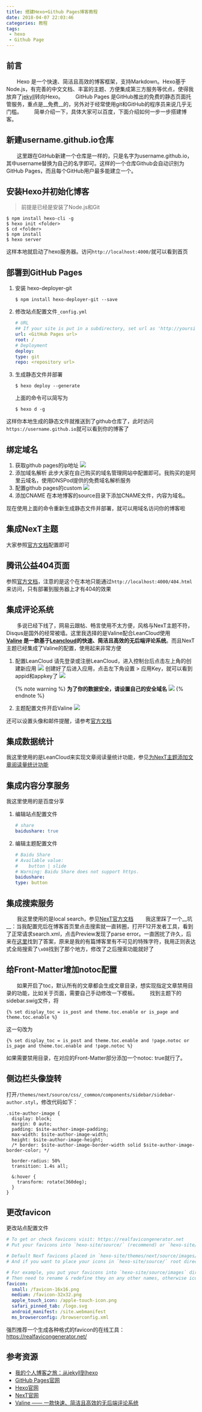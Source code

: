 ```yaml
---
title: 搭建Hexo+Github Pages博客教程
date: 2018-04-07 22:03:46
categories: 教程
tags:
 - hexo
 - Github Page
---
```

## 前言
&emsp;&emsp;Hexo 是一个快速、简洁且高效的博客框架，支持Markdown。Hexo基于Node.js，有完善的中文文档、丰富的主题、方便集成第三方服务等优点，使得我放弃了[jekyll](http://jekyllcn.com/)转向Hexo。
&emsp;&emsp;GitHub Pages 是GitHub推出的免费的静态页面托管服务，重点是__免费__的，另外对于经常使用git和GitHub的程序员来说几乎无门槛。
&emsp;&emsp;简单介绍一下，具体大家可以百度，下面介绍如何一步一步搭建博客。
<!-- more -->
## 新建username.github.io仓库
&emsp;&emsp;这里跟在GitHub新建一个仓库是一样的，只是名字为username.github.io，其中username替换为自己的名字即可。这样的一个仓库Github会自动识别为GitHub Pages，而且每个GitHub用户最多能建立一个。

## 安装Hexo并初始化博客
> 前提是已经是安装了Node.js和Git

```
$ npm install hexo-cli -g
$ hexo init <folder>
$ cd <folder>
$ npm install
$ hexo server
```

这样本地就启动了hexo服务器。访问`http://localhost:4000/`就可以看到首页

## 部署到GitHub Pages
1. 安装 hexo-deployer-git

    ```
    $ npm install hexo-deployer-git --save
    ```

2. 修改站点配置文件`_config.yml`

    ``` yml
    # URL
    ## If your site is put in a subdirectory, set url as 'http://yoursite.com/child' and root as '/child/'
    url: <GitHub Pages url>
    root: /
    # Deployment
    deploy:
    type: git
    repo: <repository url>
    ```

3. 生成静态文件并部署

    ```
    $ hexo deploy --generate
    ```

    上面的命令可以简写为

    ```
    $ hexo d -g
    ```

这样你本地生成的静态文件就推送到了github仓库了，此时访问`https://username.github.io`就可以看到你的博客了

## 绑定域名
1. 获取github pages的ip地址
![](http://p6ure4q2q.bkt.clouddn.com/20180408141644.png)
1. 添加域名解析
此步大家在自己购买的域名管理网站中配置即可。我购买的是阿里云域名，使用DNSPod提供的免费域名解析服务
2. 配置github pages的custom 
![](http://p6ure4q2q.bkt.clouddn.com/20180408142529.png)
3. 添加CNAME
在本地博客的source目录下添加CNAME文件，内容为域名。

现在使用上面的命令重新生成静态文件并部署，就可以用域名访问你的博客啦

## 集成NexT主题
大家参照[官方文档](http://theme-next.iissnan.com/)配置即可

## 腾讯公益404页面
参照[官方文档](http://theme-next.iissnan.com/theme-settings.html#volunteer-404)，注意的是这个在本地只能通过`http://localhost:4000/404.html`来访问，只有部署到服务器上才有404的效果

## 集成评论系统
&emsp;&emsp;多说已经下线了，网易云跟帖、畅言使用不太方便，风格与NexT主题不符，Disqus是国外的经常被墙。这里我选择的是Valine配合LeanCloud使用
&emsp;&emsp;__[Valine](https://valine.js.org/) 是一款基于[Leancloud](https://leancloud.cn/)的快速、简洁且高效的无后端评论系统__。而且NexT主题已经集成了Valine的配置，使用起来非常方便

1. 配置LeanCloud
请先登录或注册LeanCloud，进入控制台后点击左上角的创建新应用
![](http://p6ure4q2q.bkt.clouddn.com/20180408145009.png)
创建好了后进入应用，点击左下角设置 > 应用Key，就可以看到appid和appkey了
![](http://p6ure4q2q.bkt.clouddn.com/2.png)

    {% note warning %} 
    __为了你的数据安全，请设置自己的安全域名__
    ![](http://p6ure4q2q.bkt.clouddn.com/20180408154027.png)
    {% endnote %}

2. 主题配置文件开启Valine
![](http://p6ure4q2q.bkt.clouddn.com/20180408145611.png)

还可以设置头像和邮件提醒，请参考[官方文档](https://valine.js.org/quickstart/)

## 集成数据统计
我这里使用的是LeanCloud来实现文章阅读量统计功能，参见[为NexT主题添加文章阅读量统计功能](https://notes.wanghao.work/2015-10-21-%E4%B8%BANexT%E4%B8%BB%E9%A2%98%E6%B7%BB%E5%8A%A0%E6%96%87%E7%AB%A0%E9%98%85%E8%AF%BB%E9%87%8F%E7%BB%9F%E8%AE%A1%E5%8A%9F%E8%83%BD.html#%E9%85%8D%E7%BD%AELeanCloud)

## 集成内容分享服务
我这里使用的是百度分享
1. 编辑站点配置文件

    ``` yml
    # share
    baidushare: true
    ```

2. 编辑主题配置文件

    ``` yml
    # Baidu Share
    # Available value:
    #    button | slide
    # Warning: Baidu Share does not support https.
    baidushare:
    type: button
    ```

## 集成搜索服务
&emsp;&emsp;我这里使用的是local search，参见[NexT官方文档](http://theme-next.iissnan.com/third-party-services.html#local-search)
&emsp;&emsp;我这里踩了一个__坑__：当我配置完后在博客首页里点击搜索就一直转圈，打开F12开发者工具，看到了正常请求search.xml，点击Preview发现了parse error。一直困扰了许久，后来在[这里](https://www.v2ex.com/amp/t/298727)找到了答案，原来是我的有篇博客里有不可见的特殊字符，我用正则表达式全局搜索了`\x08`找到了那个地方，修改了之后搜索功能就好了

## 给Front-Matter增加notoc配置
&emsp;&emsp;如果开启了toc，默认所有的文章都会生成文章目录，想实现指定文章禁用目录的功能，比如关于页面，需要自己手动修改一下模板。
&emsp;&emsp;找到主题下的sidebar.swig文件，将

``` swig
{% set display_toc = is_post and theme.toc.enable or is_page and theme.toc.enable %}
```

这一句改为

``` swig
{% set display_toc = is_post and theme.toc.enable and !page.notoc or is_page and theme.toc.enable and !page.notoc %}
```

如果需要禁用目录，在对应的Front-Matter部分添加一个notoc: true就行了。

## 侧边栏头像旋转
打开`/themes/next/source/css/_common/components/sidebar/sidebar-author.styl`，修改代码如下：

``` stylus
.site-author-image {
  display: block;
  margin: 0 auto;
  padding: $site-author-image-padding;
  max-width: $site-author-image-width;
  height: $site-author-image-height;
  /* border: $site-author-image-border-width solid $site-author-image-border-color; */

  border-radius: 50%
  transition: 1.4s all;

  &:hover {
    transform: rotate(360deg);
  }
}
```

## 更改favicon
更改站点配置文件

``` yml
# To get or check favicons visit: https://realfavicongenerator.net
# Put your favicons into `hexo-site/source/` (recommend) or `hexo-site/themes/next/source/images/` directory.

# Default NexT favicons placed in `hexo-site/themes/next/source/images/` directory.
# And if you want to place your icons in `hexo-site/source/` root directory, you must remove `/images` prefix from pathes.

# For example, you put your favicons into `hexo-site/source/images` directory.
# Then need to rename & redefine they on any other names, otherwise icons from Next will rewrite your custom icons in Hexo.
favicon:
  small: /favicon-16x16.png
  medium: /favicon-32x32.png
  apple_touch_icon: /apple-touch-icon.png
  safari_pinned_tab: /logo.svg
  android_manifest: /site.webmanifest
  ms_browserconfig: /browserconfig.xml
```

强烈推荐一个生成各种格式的favicon的在线工具：https://realfavicongenerator.net/

## 参考资源
* [我的个人博客之旅：从jekyll到hexo](https://blog.csdn.net/u011475210/article/details/79023429)
* [GitHub Pages官网](https://pages.github.com/)
* [Hexo官网](https://hexo.io/)
* [NexT官网](https://theme-next.iissnan.com/)
* [Valine —— 一款快速、简洁且高效的无后端评论系统](https://valine.js.org/)
